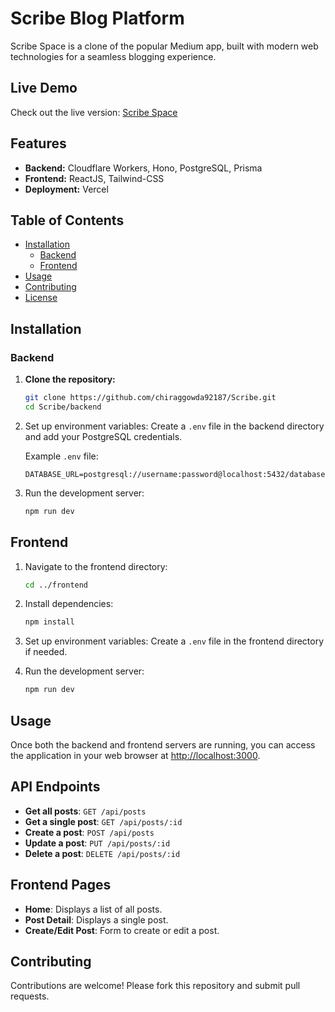# Scribe Blog Platform

Scribe Space is a clone of the popular Medium app, built with modern web technologies for a seamless blogging experience.

## Live Demo

Check out the live version: [Scribe Space](https://scribe-mu.vercel.app/)

## Features

- **Backend:** Cloudflare Workers, Hono, PostgreSQL, Prisma
- **Frontend:** ReactJS, Tailwind-CSS
- **Deployment:** Vercel

## Table of Contents

- [Installation](#installation)
  - [Backend](#backend)
  - [Frontend](#frontend)
- [Usage](#usage)
- [Contributing](#contributing)
- [License](#license)

## Installation

### Backend

1. **Clone the repository:**
   ```bash
   git clone https://github.com/chiraggowda92187/Scribe.git
   cd Scribe/backend
2. Set up environment variables:
    Create a `.env` file in the backend directory and add your PostgreSQL credentials.

    Example `.env` file:
    ```env
    DATABASE_URL=postgresql://username:password@localhost:5432/database
    ```

3. Run the development server:
    ```bash
    npm run dev
    ```

## Frontend

1. Navigate to the frontend directory:
    ```bash
    cd ../frontend
    ```

2. Install dependencies:
    ```bash
    npm install
    ```

3. Set up environment variables:
    Create a `.env` file in the frontend directory if needed.

4. Run the development server:
    ```bash
    npm run dev
    ```

## Usage

Once both the backend and frontend servers are running, you can access the application in your web browser at [http://localhost:3000](http://localhost:3000).

## API Endpoints

- **Get all posts**: `GET /api/posts`
- **Get a single post**: `GET /api/posts/:id`
- **Create a post**: `POST /api/posts`
- **Update a post**: `PUT /api/posts/:id`
- **Delete a post**: `DELETE /api/posts/:id`

## Frontend Pages

- **Home**: Displays a list of all posts.
- **Post Detail**: Displays a single post.
- **Create/Edit Post**: Form to create or edit a post.

## Contributing

Contributions are welcome! Please fork this repository and submit pull requests.
